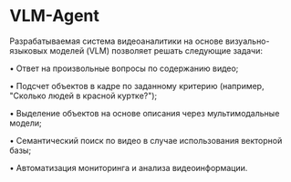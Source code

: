 # VLM-Agent
Разрабатываемая система видеоаналитики на основе визуально-языковых моделей (VLM) позволяет решать следующие задачи:

•	Ответ на произвольные вопросы по содержанию видео;

•	Подсчет объектов в кадре по заданному критерию (например, "Сколько людей в красной куртке?");

•	Выделение объектов на основе описания через мультимодальные модели;

•	Семантический поиск по видео в случае использования векторной базы;

•	Автоматизация мониторинга и анализа видеоинформации.

